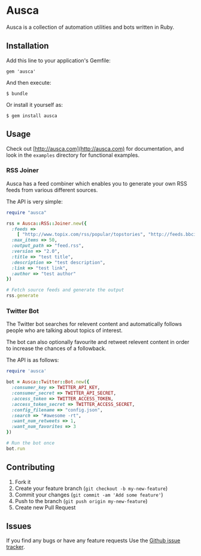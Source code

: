 # Ausca

Ausca is a collection of automation utilities and bots written in Ruby.

## Installation

Add this line to your application's Gemfile:

```
gem 'ausca'
```

And then execute:

```
$ bundle
```

Or install it yourself as:

```
$ gem install ausca
```

## Usage

Check out [http://ausca.com](http://ausca.com) for documentation, and look in the `examples` directory for functional examples.

### RSS Joiner

Ausca has a feed combiner which enables you to generate your own RSS feeds from various different sources.

The API is very simple:

```ruby
require "ausca"

rss = Ausca::RSS::Joiner.new({
  :feeds => 
    [ "http://www.topix.com/rss/popular/topstories", "http://feeds.bbci.co.uk/news/rss.xml" ],
  :max_items => 50,
  :output_path => "feed.rss",
  :version => "2.0",
  :title => "test title",
  :description => "test description",
  :link => "test link",
  :author => "test author"  
})

# Fetch source feeds and generate the output
rss.generate
```

### Twitter Bot

The Twitter bot searches for relevent content and automatically follows people who are talking about topics of interest.

The bot can also optionally favourite and retweet relevent content in order to increase the chances of a followback.

The API is as follows:

```ruby
require 'ausca'

bot = Ausca::Twitter::Bot.new({
  :consumer_key => TWITTER_API_KEY,
  :consumer_secret => TWITTER_API_SECRET,
  :access_token => TWITTER_ACCESS_TOKEN,
  :access_token_secret => TWITTER_ACCESS_SECRET,
  :config_filename => "config.json",
  :search => "#awesome -rt",
  :want_num_retweets => 1,
  :want_num_favorites => 3
})

# Run the bot once
bot.run
```

## Contributing

1. Fork it
2. Create your feature branch (`git checkout -b my-new-feature`)
3. Commit your changes (`git commit -am 'Add some feature'`)
4. Push to the branch (`git push origin my-new-feature`)
5. Create new Pull Request

## Issues

If you find any bugs or have any feature requests Use the [Github issue tracker](https://github.com/sourcey/ausca/issues).